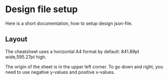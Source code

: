 # Design file setup

Here is a short documentation, how to setup design json-file.

## Layout

The cheatsheet uses a horizontal A4 format by default: 841.89pt wide,595.27pt high.

The origin of the sheet is in the upper left corner. To go down and right, you need to use negative y-values and positive x-values.
